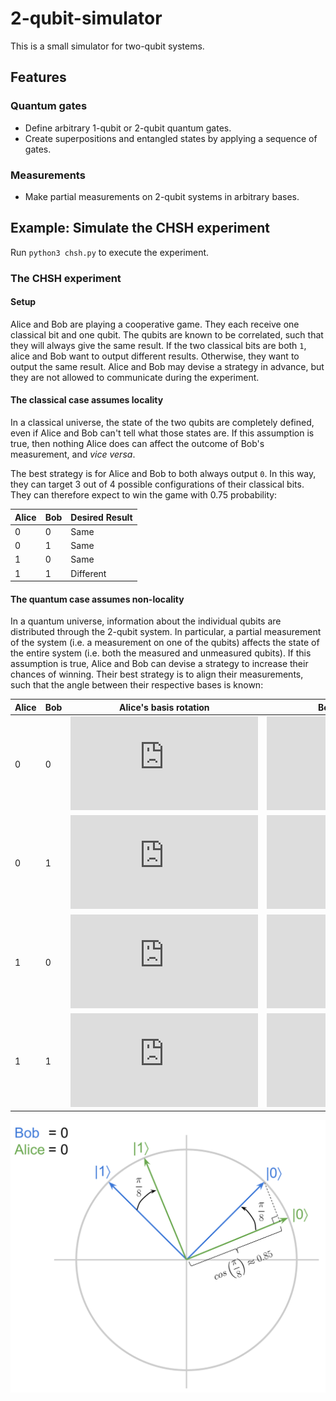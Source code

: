# 2-qubit-simulator
This is a small simulator for two-qubit systems.

## Features
### Quantum gates
* Define arbitrary 1-qubit or 2-qubit quantum gates.
* Create superpositions and entangled states by applying a sequence of gates.

### Measurements
* Make partial measurements on 2-qubit systems in arbitrary bases.

## Example: Simulate the CHSH experiment
Run `python3 chsh.py` to execute the experiment.
### The CHSH experiment
#### Setup
Alice and Bob are playing a cooperative game. They each receive one classical
bit and one qubit. The qubits are known to be correlated, such that they will
always give the same result. If the two classical bits are both `1`, alice
and Bob want to output different results. Otherwise, they want to output
the same result. Alice and Bob may devise a strategy in advance, but they are
not allowed to communicate during the experiment.

#### The classical case assumes locality
In a classical universe, the state of the two qubits are completely defined,
even if Alice and Bob can't tell what those states are. If this assumption is
true, then nothing Alice does can affect the outcome of Bob's measurement, and
_vice versa_.

The best strategy is for Alice and Bob to both always output `0`. In this way,
they can target 3 out of 4 possible configurations of their classical bits.
They can therefore expect to win the game with 0.75 probability:

| Alice | Bob | Desired Result |
|-------|-----|----------------|
| 0     | 0   | Same           |
| 0     | 1   | Same           |
| 1     | 0   | Same           |
| 1     | 1   | Different      |

#### The quantum case assumes non-locality
In a quantum universe, information about the individual qubits are distributed
through the 2-qubit system. In particular, a partial measurement of the system 
(i.e. a measurement on one of the qubits) affects the state of the entire
system (i.e. both the measured and unmeasured qubits). If this assumption is
true, Alice and Bob can devise a strategy to increase their chances of winning.
Their best strategy is to align their measurements, such that the angle between
their respective bases is known:

| Alice | Bob | Alice's basis rotation | Bob's basis rotation | Angle between bases | Probability of Same Result          |
|-------|-----|------------------------|----------------------|---------------------|-------------------------------------|
| 0     | 0   | ![alt text](https://latex.codecogs.com/gif.latex?0.0)                    | ![](https://latex.codecogs.com/gif.latex?%5Cpi/8)                | ![alt text](https://latex.codecogs.com/gif.latex?-%5Cpi/8)              | ![alt text](https://latex.codecogs.com/gif.latex?cos%5E2%28-%5Cpi/8%29%5Capprox%200.85) |
| 0     | 1   | ![alt text](https://latex.codecogs.com/gif.latex?0.0)                    | ![alt text](https://latex.codecogs.com/gif.latex?-%5Cpi/8)               | ![alt text](https://latex.codecogs.com/gif.latex?%5Cpi/8)               | ![alt text](https://latex.codecogs.com/gif.latex?cos%5E2%28%5Cpi/8%29%5Capprox%200.85)  |
| 1     | 0   | ![alt text](https://latex.codecogs.com/gif.latex?%5Cpi/4)                  | ![alt text](https://latex.codecogs.com/gif.latex?%5Cpi/8)                | ![alt text](https://latex.codecogs.com/gif.latex?-%5Cpi/8)              | ![alt text](https://latex.codecogs.com/gif.latex?cos%5E2%28-%5Cpi/8%29%5Capprox%200.85) |
| 1     | 1   | ![alt text](https://latex.codecogs.com/gif.latex?%5Cpi/4)                  | ![alt text](https://latex.codecogs.com/gif.latex?-%5Cpi/8)               | ![alt text](https://latex.codecogs.com/gif.latex?3%5Cpi/8)              | ![alt text](https://latex.codecogs.com/gif.latex?cos%5E2%283%5Cpi/8%29%5Capprox%200.15) |

![](./Measurements.svg)
